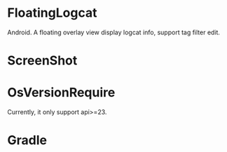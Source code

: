 # FloatingLogcat
Android. A floating overlay view display logcat info, support tag filter edit.

# ScreenShot

# OsVersionRequire
Currently, it only support api>=23.

# Gradle
